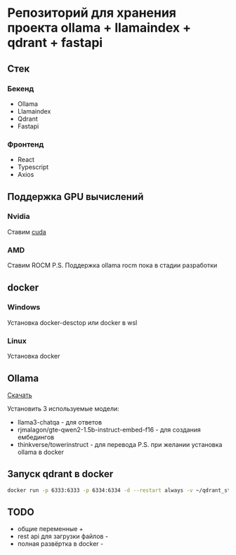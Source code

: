 # Репозиторий для хранения проекта ollama + llamaindex + qdrant + fastapi
## Стек
### Бекенд
- Ollama
- Llamaindex
- Qdrant
- Fastapi
### Фронтенд
- React
- Typescript
- Axios
  
## Поддержка GPU вычислений
### Nvidia
Ставим [cuda](https://developer.nvidia.com/cuda-toolkit)
### AMD
Ставим ROCM
P.S. Поддержка ollama rocm пока в стадии разработки

## docker
### Windows
Установка docker-desctop или docker в wsl
### Linux
Установка docker

## Ollama
[Скачать](https://ollama.com/download)

Установить 3 используемые модели:
- llama3-chatqa - для ответов
- rjmalagon/gte-qwen2-1.5b-instruct-embed-f16 - для создания ембедингов
- thinkverse/towerinstruct - для перевода
P.S. при желании установка ollama в docker

## Запуск qdrant в docker
```bash
docker run -p 6333:6333 -p 6334:6334 -d --restart always -v ~/qdrant_storage:/qdrant/storage:z qdrant/qdrant
```

## TODO
- общие переменные +
- rest api для загрузки файлов -
- полная развёртка в docker -
